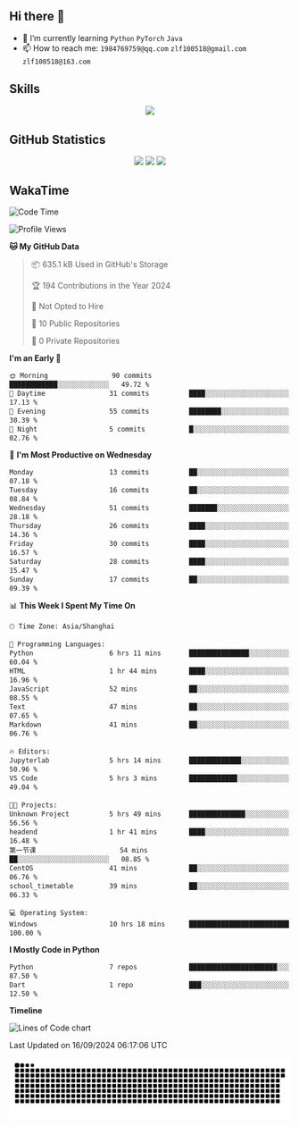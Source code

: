 ## Hi there 👋

- 🌱 I’m currently learning `Python` `PyTorch` `Java`
- 📫 How to reach me: `1984769759@qq.com` `zlf100518@gmail.com` `zlf100518@163.com`

## Skills
<div align="center"> <img src="https://skillicons.dev/icons?i=python,linux,git,github,html,css,js" /> </div>

## GitHub Statistics

<div align="center">
  <img src="https://github-readme-stats.vercel.app/api?username=mrcchenfeng&show_icons=true&theme=tokyonight" />
  <img src="https://github-readme-stats.vercel.app/api/top-langs/?username=mrcchenfeng&show_icons=true&theme=tokyonight" />
  <img src="https://github-readme-activity-graph.vercel.app/graph?username=mrcchenfeng&theme=xcode" />
</div>

## WakaTime

<!--START_SECTION:waka-->
![Code Time](http://img.shields.io/badge/Code%20Time-95%20hrs%204%20mins-blue)

![Profile Views](http://img.shields.io/badge/Profile%20Views-0-blue)

**🐱 My GitHub Data** 

> 📦 635.1 kB Used in GitHub's Storage 
 > 
> 🏆 194 Contributions in the Year 2024
 > 
> 🚫 Not Opted to Hire
 > 
> 📜 10 Public Repositories 
 > 
> 🔑 0 Private Repositories 
 > 
**I'm an Early 🐤** 

```text
🌞 Morning                90 commits          ████████████░░░░░░░░░░░░░   49.72 % 
🌆 Daytime                31 commits          ████░░░░░░░░░░░░░░░░░░░░░   17.13 % 
🌃 Evening                55 commits          ████████░░░░░░░░░░░░░░░░░   30.39 % 
🌙 Night                  5 commits           █░░░░░░░░░░░░░░░░░░░░░░░░   02.76 % 
```
📅 **I'm Most Productive on Wednesday** 

```text
Monday                   13 commits          ██░░░░░░░░░░░░░░░░░░░░░░░   07.18 % 
Tuesday                  16 commits          ██░░░░░░░░░░░░░░░░░░░░░░░   08.84 % 
Wednesday                51 commits          ███████░░░░░░░░░░░░░░░░░░   28.18 % 
Thursday                 26 commits          ████░░░░░░░░░░░░░░░░░░░░░   14.36 % 
Friday                   30 commits          ████░░░░░░░░░░░░░░░░░░░░░   16.57 % 
Saturday                 28 commits          ████░░░░░░░░░░░░░░░░░░░░░   15.47 % 
Sunday                   17 commits          ██░░░░░░░░░░░░░░░░░░░░░░░   09.39 % 
```


📊 **This Week I Spent My Time On** 

```text
🕑︎ Time Zone: Asia/Shanghai

💬 Programming Languages: 
Python                   6 hrs 11 mins       ███████████████░░░░░░░░░░   60.04 % 
HTML                     1 hr 44 mins        ████░░░░░░░░░░░░░░░░░░░░░   16.96 % 
JavaScript               52 mins             ██░░░░░░░░░░░░░░░░░░░░░░░   08.55 % 
Text                     47 mins             ██░░░░░░░░░░░░░░░░░░░░░░░   07.65 % 
Markdown                 41 mins             ██░░░░░░░░░░░░░░░░░░░░░░░   06.76 % 

🔥 Editors: 
Jupyterlab               5 hrs 14 mins       █████████████░░░░░░░░░░░░   50.96 % 
VS Code                  5 hrs 3 mins        ████████████░░░░░░░░░░░░░   49.04 % 

🐱‍💻 Projects: 
Unknown Project          5 hrs 49 mins       ██████████████░░░░░░░░░░░   56.56 % 
headend                  1 hr 41 mins        ████░░░░░░░░░░░░░░░░░░░░░   16.48 % 
第一节课                     54 mins             ██░░░░░░░░░░░░░░░░░░░░░░░   08.85 % 
CentOS                   41 mins             ██░░░░░░░░░░░░░░░░░░░░░░░   06.76 % 
school_timetable         39 mins             ██░░░░░░░░░░░░░░░░░░░░░░░   06.33 % 

💻 Operating System: 
Windows                  10 hrs 18 mins      █████████████████████████   100.00 % 
```

**I Mostly Code in Python** 

```text
Python                   7 repos             ██████████████████████░░░   87.50 % 
Dart                     1 repo              ███░░░░░░░░░░░░░░░░░░░░░░   12.50 % 
```



**Timeline**

![Lines of Code chart](https://raw.githubusercontent.com/mrcchenfeng/mrcchenfeng/main/assets/bar_graph.png)


 Last Updated on 16/09/2024 06:17:06 UTC
<!--END_SECTION:waka-->

<div align="center"><img src="./assets/github-snake-dark.svg" /></div>
